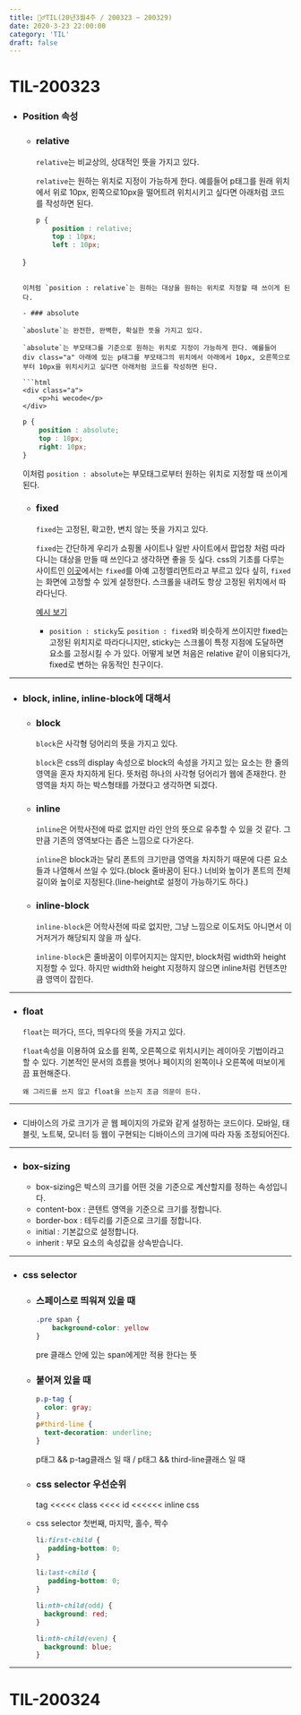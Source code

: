 ```yaml
---
title: 🏃‍♂️TIL(20년3월4주 / 200323 ~ 200329)
date: 2020-3-23 22:00:00
category: 'TIL'
draft: false
---
```


# TIL-200323

- ### Position 속성

  - ### relative

    `relative`는 비교상의, 상대적인 뜻을 가지고 있다.

    `relative`는 원하는 위치로 지정이 가능하게 한다. 예를들어 p태그를 원래 위치에서 위로 10px, 왼쪽으로10px을 떨어트려 위치시키고 싶다면 아래처럼 코드를 작성하면 된다.
  
    ```css
    p {
    	position : relative;
    	top : 10px;
    	left : 10px;
  }
    ```

    이처럼 `position : relative`는 원하는 대상을 원하는 위치로 지정할 때 쓰이게 된다.

  - ### absolute

    `aboslute`는 완전한, 완벽한, 확실한 뜻을 가지고 있다.

    `absolute`는 부모태그를 기준으로 원하는 위치로 지정이 가능하게 한다. 예를들어 div class="a" 아래에 있는 p태그를 부모태그의 위치에서 아래에서 10px, 오른쪽으로부터 10px을 위치시키고 싶다면 아래처럼 코드를 작성하면 된다.
  
    ```html
    <div class="a">
    	<p>hi wecode</p>
  </div>
    ```
  
    ```css
    p {
    	position : absolute;
    	top : 10px;
    	right: 10px;
  }
    ```

    이처럼 `position : absolute`는 부모태그로부터 원하는 위치로 지정할 때 쓰이게 된다.

  - ### fixed

    `fixed`는 고정된, 확고한, 변치 않는 뜻을 가지고 있다.

    `fixed`는 간단하게 우리가 쇼핑몰 사이트나 일반 사이트에서 팝업창 처럼 따라다니는 대상을 만들 때 쓰인다고 생각하면 좋을 듯 싶다. css의 기초를 다루는 사이트인 [이곳](http://ko.learnlayout.com/position.html)에서는 `fixed`를 아예 고정엘리먼트라고 부르고 있다 싶히, `fixed`는 화면에 고정할 수 있게 설정한다. 스크롤을 내려도 항상 고정된 위치에서 따라다닌다.

    [예시 보기](https://jsfiddle.net/daehwan/xk0od1av/28/)
  
    - `position : sticky`도 `position : fixed`와 비슷하게 쓰이지만 fixed는 고정된 위치지로 따라다니지만, sticky는 스크롤이 특정 지점에 도달하면 요소를 고정시킬 수 가 있다. 어떻게 보면 처음은 relative 같이 이용되다가, fixed로 변하는 유동적인 친구이다.

---

- ### block, inline, inline-block에 대해서

  - ### block

    `block`은 사각형 덩어리의 뜻을 가지고 있다.
    
    `block`은 css의 display 속성으로 block의 속성을 가지고 있는 요소는 한 줄의 영역을 혼자 차지하게 된다. 뜻처럼 하나의 사각형 덩어리가 웹에 존재한다. 한 영역을 차지 하는 박스형태를 가졌다고 생각하면 되겠다.
    
  - ### inline
  
    `inline`은 어학사전에 따로 없지만 라인 안의 뜻으로 유추할 수 있을 것 같다. 그만큼 기존의 영역보다는 좁은 느낌으로 다가온다.
  
    `inline`은 block과는 달리 폰트의 크기만큼 영역을 차지하기 때문에 다른 요소들과 나열해서 쓰일 수 있다.(block 줄바꿈이 된다.) 너비와 높이가 폰트의 전체 길이와 높이로 지정된다.(line-height로 설정이 가능하기도 하다.)
  
  - ### inline-block
  
    `inline-block`은 어학사전에 따로 없지만, 그냥 느낌으로 이도저도 아니면서 이거저거가 해당되지 않을 까 싶다.
  
    `inline-block`은 줄바꿈이 이루어지지는 않지만, block처럼 width와 height 지정할 수 있다. 하지만 width와 height 지정하지 않으면 inline처럼 컨텐츠만큼 영역이 잡힌다.

---

- ### float

  `float`는 떠가다, 뜨다, 띄우다의 뜻을 가지고 있다.

  `float`속성을 이용하여 요소를 왼쪽, 오른쪽으로 위치시키는 레이아웃 기법이라고 할 수 있다. 기본적인 문서의 흐름을 벗어나 페이지의 왼쪽이나 오른쪽에 떠보이게끔 표현해준다. 

  `왜 그리드를 쓰지 않고 float을 쓰는지 조금 의문이 든다.`

---

- ### <meta name="viewport" content="width=deviec-width">

  디바이스의 가로 크기가 곧 웹 페이지의 가로와 같게 설정하는 코드이다. 모바일, 태블릿, 노트북, 모니터 등 웹이 구현되는 디바이스의 크기에 따라 자동 조정되어진다.

---

- ### box-sizing

  - box-sizing은 박스의 크기를 어떤 것을 기준으로 계산할지를 정하는 속성입니다.
  - content-box : 콘텐트 영역을 기준으로 크기를 정합니다.
  - border-box : 테두리를 기준으로 크기를 정합니다.
  - initial : 기본값으로 설정합니다.
  - inherit : 부모 요소의 속성값을 상속받습니다.

---

- ### css selector

  - ### 스페이스로 띄워져 있을 때 

    ```css
    .pre span {
    	background-color: yellow
    }
    ```

    pre 클래스 안에 있는 span에게만 적용 한다는 뜻

  - ### 붙어져 있을 때

    ```css
    p.p-tag {
      color: gray;
    }
    p#third-line {
      text-decoration: underline;
    }
    ```

    p태그 && p-tag클래스 일 때 / p태그 && third-line클래스 일 때

  - ### css selector 우선순위

    tag <<<<< class <<<< id <<<<<< inline css

  - css selector 첫번째, 마지막, 홀수, 짝수

    ```css
    li:first-child {
       padding-bottom: 0;
    }
    
    li:last-child {
       padding-bottom: 0;
    }
    
    li:nth-child(odd) {
      background: red;
    }
    
    li:nth-child(even) {
      background: blue;
    }
    ```

---

# TIL-200324